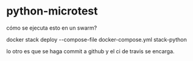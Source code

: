 # python-microtest

cómo se ejecuta esto en un swarm? 

docker stack deploy --compose-file docker-compose.yml stack-python

lo otro es que se haga commit a github y el ci de travis se encarga.
